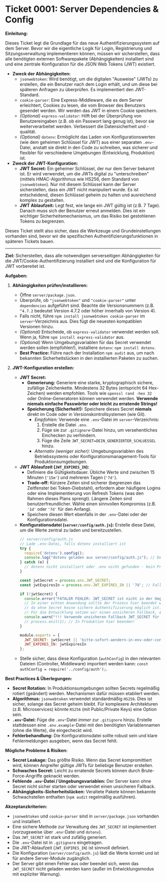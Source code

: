 # Ticket 0001: Server Dependencies & Config

**Einleitung:**

Dieses Ticket legt die Grundlage für das neue Authentifizierungssystem auf dem Server. Bevor wir die eigentliche Logik für Login, Registrierung und Sitzungsverwaltung implementieren können, müssen wir sicherstellen, dass alle benötigten externen Softwarepakete (Abhängigkeiten) installiert sind und eine zentrale Konfiguration für die JSON Web Tokens (JWT) existiert.

*   **Zweck der Abhängigkeiten:**
    *   `jsonwebtoken`: Wird benötigt, um die digitalen "Ausweise" (JWTs) zu erstellen, die ein Benutzer nach dem Login erhält, und um diese bei späteren Anfragen zu überprüfen. Es implementiert den JWT-Standard.
    *   `cookie-parser`: Eine Express-Middleware, die es dem Server erleichtert, Cookies zu lesen, die vom Browser des Benutzers gesendet werden. Wir werden das JWT in einem Cookie speichern.
    *   *(Optional)* `express-validator`: Hilft bei der Überprüfung von Benutzereingaben (z.B. ob ein Passwort lang genug ist), bevor sie weiterverarbeitet werden. Verbessert die Datensicherheit und -qualität.
    *   *(Optional)* `dotenv`: Ermöglicht das Laden von Konfigurationswerten (wie dem geheimen Schlüssel für JWT) aus einer separaten `.env`-Datei, anstatt sie direkt in den Code zu schreiben, was sicherer und flexibler für verschiedene Umgebungen (Entwicklung, Produktion) ist.
*   **Zweck der JWT-Konfiguration:**
    *   **JWT Secret:** Ein geheimer Schlüssel, der nur dem Server bekannt ist. Er wird verwendet, um die JWTs digital zu "unterschreiben" (mittels HMAC-Algorithmus wie HS256, dem Standard von `jsonwebtoken`). Nur mit diesem Schlüssel kann der Server sicherstellen, dass ein JWT nicht manipuliert wurde. Es ist entscheidend, diesen Schlüssel geheim zu halten und ausreichend komplex zu gestalten.
    *   **JWT Ablaufzeit:** Legt fest, wie lange ein JWT gültig ist (z.B. 7 Tage). Danach muss sich der Benutzer erneut anmelden. Dies ist ein wichtiger Sicherheitsmechanismus, um das Risiko bei gestohlenen Tokens zu begrenzen.

Dieses Ticket stellt also sicher, dass die Werkzeuge und Grundeinstellungen vorhanden sind, bevor wir die spezifischen Authentifizierungsfunktionen in späteren Tickets bauen.

---

**Ziel:** Sicherstellen, dass alle notwendigen serverseitigen Abhängigkeiten für die JWT/Cookie-Authentifizierung installiert sind und die Konfiguration für JWT vorbereitet ist.

**Aufgaben:**

1.  **Abhängigkeiten prüfen/installieren:**
    *   Öffne `server/package.json`.
    *   Überprüfe, ob `"jsonwebtoken"` und `"cookie-parser"` unter `dependencies` aufgeführt sind. Beachte die Versionsnummern (z.B. `^4.7.2` bedeutet Version 4.7.2 oder höher innerhalb von Version 4).
    *   Falls nicht, führe `npm install jsonwebtoken cookie-parser` im `server`-Verzeichnis aus. Dies fügt die neuesten kompatiblen Versionen hinzu.
    *   *(Optional)* Entscheide, ob `express-validator` verwendet werden soll. Wenn ja, führe `npm install express-validator` aus.
    *   *(Optional)* Wenn Umgebungsvariablen für das Secret verwendet werden sollen (empfohlen!), installiere `dotenv`: `npm install dotenv`.
    *   **Best Practice:** Führe nach der Installation `npm audit` aus, um nach bekannten Sicherheitslücken in den installierten Paketen zu suchen.

2.  **JWT-Konfiguration erstellen:**
    *   **JWT Secret:**
        *   **Generierung:** Generiere eine starke, kryptographisch sichere, zufällige Zeichenkette. Mindestens 32 Bytes (entspricht 64 Hex-Zeichen) werden empfohlen. Tools wie `openssl rand -hex 32` oder Online-Generatoren können verwendet werden. **Verwende niemals einfache Passwörter oder leicht zu erratende Strings!**
        *   **Speicherung (Sicherheit!):** Speichere dieses Secret **niemals** direkt im Code oder in Versionskontrollsystemen (wie Git).
            *   *Empfohlen:* Verwende eine `.env`-Datei im `server`-Verzeichnis:
                1.  Erstelle die Datei `.env`.
                2.  Füge sie zur `.gitignore`-Datei hinzu, um versehentliches Einchecken zu verhindern.
                3.  Füge die Zeile `JWT_SECRET=DEIN_GENERIERTER_SCHLUESSEL` hinzu.
            *   *Alternativ (weniger sicher):* Umgebungsvariablen des Betriebssystems oder Konfigurationsmanagement-Tools für Produktionsumgebungen.
    *   **JWT Ablaufzeit (`JWT_EXPIRES_IN`):**
        *   Definiere die Gültigkeitsdauer. Übliche Werte sind zwischen 15 Minuten (`'15m'`) und mehreren Tagen (`'7d'`).
        *   **Trade-off:** Kürzere Zeiten sind sicherer (begrenzen das Zeitfenster bei Token-Diebstahl), erfordern aber häufigere Logins oder eine Implementierung von Refresh Tokens (was den Rahmen dieses Plans sprengt). Längere Zeiten sind benutzerfreundlicher. Wähle einen sinnvollen Kompromiss (z.B. `'1d'` oder `'7d'` für den Anfang).
        *   Speichere diesen Wert ebenfalls in der `.env`-Datei oder der Konfigurationsdatei.
    *   **Konfigurationsdatei (`server/config/auth.js`):** Erstelle diese Datei, um die Werte zentral zu laden und bereitzustellen.
        ```javascript
        // server/config/auth.js
        // Lade .env-Datei, falls dotenv installiert ist
        try {
          require('dotenv').config();
          console.log("dotenv geladen aus server/config/auth.js"); // Debug-Log
        } catch (e) {
          // dotenv nicht installiert oder .env nicht gefunden - kein Problem, wenn Variablen anders gesetzt werden
        }

        const jwtSecret = process.env.JWT_SECRET;
        const jwtExpiresIn = process.env.JWT_EXPIRES_IN || '7d'; // Fallback Ablaufzeit

        if (!jwtSecret) {
          console.error("FATALER FEHLER: JWT_SECRET ist nicht in der Umgebung oder .env-Datei definiert!");
          // In einer echten Anwendung sollte der Prozess hier beendet werden,
          // da ohne Secret keine sichere Authentifizierung möglich ist.
          // Für die Entwicklung setzen wir einen unsicheren Fallback, aber mit Warnung.
          console.warn("!!! Verwende unsicheren Fallback JWT_SECRET für die Entwicklung !!!");
          // process.exit(1); // In Produktion hier beenden!
        }

        module.exports = {
          JWT_SECRET: jwtSecret || 'bitte-sofort-aendern-in-env-oder-config', // Unsicherer Fallback
          JWT_EXPIRES_IN: jwtExpiresIn
        };
        ```
    *   Stelle sicher, dass diese Konfiguration (`authConfig`) in den relevanten Dateien (Controller, Middleware) importiert werden kann: `const authConfig = require('../config/auth');`.

**Best Practices & Überlegungen:**

*   **Secret Rotation:** In Produktionsumgebungen sollten Secrets regelmäßig rotiert (geändert) werden. Mechanismen dafür müssen etabliert werden.
*   **Algorithmus:** `jsonwebtoken` verwendet standardmäßig `HS256`. Dies ist sicher, solange das Secret geheim bleibt. Für komplexere Architekturen (z.B. Microservices) könnte `RS256` (mit Public/Private Keys) eine Option sein.
*   **`.env`-Datei:** Füge die `.env`-Datei *immer* zur `.gitignore` hinzu. Erstelle stattdessen eine `.env.example`-Datei mit den benötigten Variablennamen (ohne die Werte), die eingecheckt wird.
*   **Fehlerbehandlung:** Die Konfigurationsdatei sollte robust sein und klare Fehlermeldungen ausgeben, wenn das Secret fehlt.

**Mögliche Probleme & Risiken:**

*   **Secret Leakage:** Das größte Risiko. Wenn das Secret kompromittiert wird, können Angreifer gültige JWTs für beliebige Benutzer erstellen.
*   **Schwaches Secret:** Leicht zu erratende Secrets können durch Brute-Force-Angriffe geknackt werden.
*   **Fehlende `.env`-Datei / Umgebungsvariablen:** Der Server kann ohne Secret nicht sicher starten oder verwendet einen unsicheren Fallback.
*   **Abhängigkeits-Sicherheitslücken:** Veraltete Pakete können bekannte Schwachstellen enthalten (`npm audit` regelmäßig ausführen).

**Akzeptanzkriterien:**

*   `jsonwebtoken` und `cookie-parser` sind in `server/package.json` vorhanden und installiert.
*   Eine sichere Methode zur Verwaltung des `JWT_SECRET` ist implementiert (vorzugsweise über `.env`-Datei und `dotenv`).
*   Das `JWT_SECRET` ist stark und zufällig generiert.
*   Die `.env`-Datei ist in `.gitignore` eingetragen.
*   Die JWT-Ablaufzeit (`JWT_EXPIRES_IN`) ist sinnvoll definiert.
*   Die Konfiguration (`server/config/auth.js`) lädt die Werte korrekt und ist für andere Server-Module zugänglich.
*   Der Server gibt einen Fehler aus oder beendet sich, wenn das `JWT_SECRET` nicht geladen werden kann (außer im Entwicklungsmodus mit expliziter Warnung).